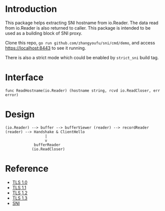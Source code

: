 # Introduction

This package helps extracting SNI hostname from io.Reader. The data read from io.Reader is also returned to caller. This package is intended to be used as a building block of SNI proxy.

Clone this repo, `go run github.com/zhangyoufu/sni/cmd/demo`, and access [https://localhost:8443](https://localhost:8443) to see it running.

There is also a strict mode which could be enabled by `strict_sni` build tag.

# Interface

```
func ReadHostname(io.Reader) (hostname string, rcvd io.ReadCloser, err error)
```

# Design

```
(io.Reader) --> buffer --> bufferViewer (reader) --> recordReader (reader) --> Handshake & ClientHello
                  |
                  v
             bufferReader
            (io.ReadCloser)
```

# Reference

* [TLS 1.0](https://tools.ietf.org/html/rfc2246)
* [TLS 1.1](https://tools.ietf.org/html/rfc4346)
* [TLS 1.2](https://tools.ietf.org/html/rfc5246)
* [TLS 1.3](https://tools.ietf.org/html/rfc8446)
* [SNI](https://tools.ietf.org/html/rfc6066)
